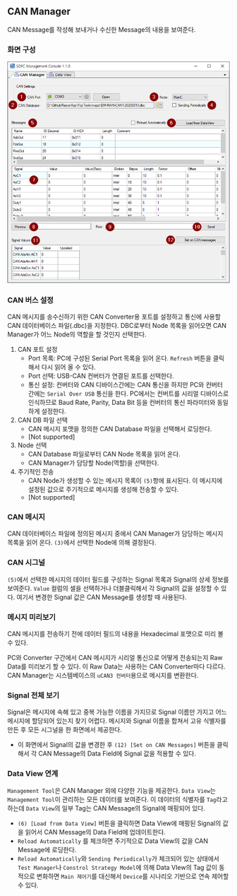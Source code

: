 ## CAN Manager

CAN Message를 작성해 보내거나 수신한  Message의 내용을 보여준다.



### 화면 구성



![can-manager](can-manager.assets/can-manager.png)



### CAN 버스 설정

CAN 메시지를 송수신하기 위한 CAN Converter용 포트를 설정하고 통신에 사용할 CAN 데이터베이스 파일(.dbc)을 지정한다. DBC로부터 Node 목록을 읽어오면 CAN Manager가 어느 Node의 역할을 할 것인지 선택한다.

1. CAN 포트 설정
   - Port 목록: PC에 구성된  Serial Port 목록을 읽어 온다. `Refresh` 버튼을 클릭해서 다시 읽어 올 수 있다.
   - Port 선택: USB-CAN 컨버터가 연결된 포트를 선택한다.
   - 통신 설정: 컨버터와 CAN 디바이스간에는 CAN 통신을 하지만 PC와 컨버터 간에는 `Serial Over USB` 통신을 한다. PC에서는 컨버트를 시리얼 디바이스로 인식하므로 Baud Rate, Parity, Data Bit 등을 컨버터의 통신 파라미터와 동일하게 설정한다.
2. CAN DB 파일 선택
   - CAN 메시지 포맷을 정의한 CAN Database 파일을 선택해서 로딩한다.
   - [Not supported]
3. Node 선택
   - CAN Database 파일로부터 CAN Node 목록을 읽어 온다.
   - CAN Manager가 담당할 Node(역할)을 선택한다.
4. 주기적인 전송
   - CAN Node가 생성할 수 있는 메시지 목록이 `(5)`항에 표시된다. 이 메시지에 설정된 값으로 주기적으로 메시지를 생성해 전송할 수 있다.
   - [Not supported]





### CAN 메시지

CAN 데이터베이스 파일에 정의된 메시지 중에서 CAN Manager가 담당하는 메시지 목록을 읽어 온다. `(3)`에서 선택한 Node에 의해 결정된다.





### CAN 시그널

`(5)`에서 선택한 메시지의 데이터 필드를 구성하는 Signal 목록과 Signal의 상세 정보를 보여준다. `Value` 컬럼의 셀을 선택하거나 더블클릭해서 각 Signal의 값을 설정할 수 있다. 여기서 변경한 Signal 값은 CAN Message를 생성할 때 사용된다.





### 메시지 미리보기

CAN 메시지를 전송하기 전에 데이터 필드의 내용을 Hexadecimal 포맷으로 미리 볼 수 있다.

PC와 Converter 구간에서 CAN 메시지가 시리얼 통신으로 어떻게 전송되는지 Raw Data를 미리보기 할 수 있다. 이 Raw Data는 사용하는 CAN Converter마다 다르다. CAN Manager는 시스템베이스의 `uCAN3 컨버터`용으로 메시지를 변환한다.





### Signal 전체 보기

Signal은 메시지에 속해 있고 중복 가능한 이름을 가지므로 Signal 이름만 가지고 어느 메시지에 할당되어 있는지 찾기 어렵다. 메시지와 Signal 이름을 합쳐서 고유 식별자를 만든 후 모든 시그널을 한 화면에서 제공한다.

- 이 화면에서 Signal의 값을 변경한 후 `(12) [Set on CAN Messages]` 버튼을 클릭해서 각 CAN Message의 Data Field에 Signal 값을 적용할 수 있다.





### Data View 연계

`Management Tool`은 CAN Manager 외에 다양한 기능을 제공한다. `Data View`는 `Management Tool`이 관리하는 모든 데이터를 보여준다. 이 데이터의 식별자를 `Tag`라고 하는데 `Data View`의 일부 Tag는 CAN Message의 Signal에 매핑되어 있다.

- `(6) [Load from Data View]` 버튼을 클릭하면 Data View에 매핑된 Signal의 값을 읽어서 CAN Message의 Data Field에 업데이트한다.
- `Reload Automatically` 를 체크하면 주기적으로 Data View의 값을 CAN Message에 로딩한다.
- `Reload Automatically`와 `Sending Periodically`가 체크되어 있는 상태에서 `Test Manager`나 `Constrol Strategy Model`에 의해 Data VIew의 Tag 값이 동적으로 변화하면 `Main 제어기`를 대신해서 `Device`를 시나리오 기반으로 연속 제어할 수 있다. 
